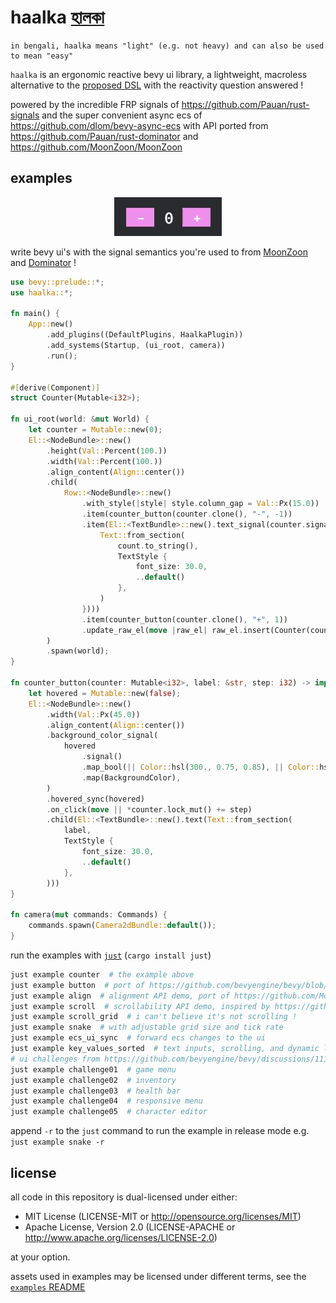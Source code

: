 # haalka [হালকা](https://translate.google.com/?sl=bn&tl=en&text=%E0%A6%B9%E0%A6%BE%E0%A6%B2%E0%A6%95%E0%A6%BE&op=translate)
```
in bengali, haalka means "light" (e.g. not heavy) and can also be used to mean "easy"
```

`haalka` is an ergonomic reactive bevy ui library, a lightweight, macroless alternative to the [proposed DSL](https://github.com/bevyengine/bevy/discussions/9538) with the reactivity question answered !

powered by the incredible FRP signals of https://github.com/Pauan/rust-signals and the super convenient async ecs of https://github.com/dlom/bevy-async-ecs with API ported from https://github.com/Pauan/rust-dominator and https://github.com/MoonZoon/MoonZoon

## examples

<p align="center">
  <img src="docs/static/counter.gif">
</p>

write bevy ui's with the signal semantics you're used to from [MoonZoon](https://github.com/MoonZoon/MoonZoon) and [Dominator](https://github.com/Pauan/rust-dominator) !
```rust
use bevy::prelude::*;
use haalka::*;

fn main() {
    App::new()
        .add_plugins((DefaultPlugins, HaalkaPlugin))
        .add_systems(Startup, (ui_root, camera))
        .run();
}

#[derive(Component)]
struct Counter(Mutable<i32>);

fn ui_root(world: &mut World) {
    let counter = Mutable::new(0);
    El::<NodeBundle>::new()
        .height(Val::Percent(100.))
        .width(Val::Percent(100.))
        .align_content(Align::center())
        .child(
            Row::<NodeBundle>::new()
                .with_style(|style| style.column_gap = Val::Px(15.0))
                .item(counter_button(counter.clone(), "-", -1))
                .item(El::<TextBundle>::new().text_signal(counter.signal().map(|count| {
                    Text::from_section(
                        count.to_string(),
                        TextStyle {
                            font_size: 30.0,
                            ..default()
                        },
                    )
                })))
                .item(counter_button(counter.clone(), "+", 1))
                .update_raw_el(move |raw_el| raw_el.insert(Counter(counter))),
        )
        .spawn(world);
}

fn counter_button(counter: Mutable<i32>, label: &str, step: i32) -> impl Element {
    let hovered = Mutable::new(false);
    El::<NodeBundle>::new()
        .width(Val::Px(45.0))
        .align_content(Align::center())
        .background_color_signal(
            hovered
                .signal()
                .map_bool(|| Color::hsl(300., 0.75, 0.85), || Color::hsl(300., 0.75, 0.75))
                .map(BackgroundColor),
        )
        .hovered_sync(hovered)
        .on_click(move || *counter.lock_mut() += step)
        .child(El::<TextBundle>::new().text(Text::from_section(
            label,
            TextStyle {
                font_size: 30.0,
                ..default()
            },
        )))
}

fn camera(mut commands: Commands) {
    commands.spawn(Camera2dBundle::default());
}
```

run the examples with [`just`](https://github.com/casey/just) (`cargo install just`)
```bash
just example counter  # the example above
just example button  # port of https://github.com/bevyengine/bevy/blob/main/examples/ui/button.rs
just example align  # alignment API demo, port of https://github.com/MoonZoon/MoonZoon/tree/main/examples/align and https://github.com/MoonZoon/MoonZoon/tree/main/examples/align_content
just example scroll  # scrollability API demo, inspired by https://github.com/mintlu8/bevy-rectray/blob/main/examples/scroll_discrete.rs
just example scroll_grid  # i can't believe it's not scrolling !
just example snake  # with adjustable grid size and tick rate
just example ecs_ui_sync  # forward ecs changes to the ui
just example key_values_sorted  # text inputs, scrolling, and dynamic lists
# ui challenges from https://github.com/bevyengine/bevy/discussions/11100
just example challenge01  # game menu
just example challenge02  # inventory
just example challenge03  # health bar
just example challenge04  # responsive menu
just example challenge05  # character editor
```
append `-r` to the `just` command to run the example in release mode e.g. `just example snake -r`

## license
all code in this repository is dual-licensed under either:

- MIT License (LICENSE-MIT or http://opensource.org/licenses/MIT)
- Apache License, Version 2.0 (LICENSE-APACHE or http://www.apache.org/licenses/LICENSE-2.0)

at your option.

assets used in examples may be licensed under different terms, see the [`examples` README](./examples/README.md#license)
